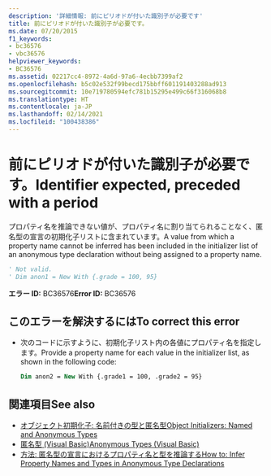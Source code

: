 ```yaml
---
description: '詳細情報: 前にピリオドが付いた識別子が必要です'
title: 前にピリオドが付いた識別子が必要です。
ms.date: 07/20/2015
f1_keywords:
- bc36576
- vbc36576
helpviewer_keywords:
- BC36576
ms.assetid: 02217cc4-8972-4a6d-97a6-4ecbb7399af2
ms.openlocfilehash: b5c02e532f99becd175bbff601191403288ad913
ms.sourcegitcommit: 10e719780594efc781b15295e499c66f316068b8
ms.translationtype: HT
ms.contentlocale: ja-JP
ms.lasthandoff: 02/14/2021
ms.locfileid: "100438386"
---
```

# <a name="identifier-expected-preceded-with-a-period"></a><span data-ttu-id="7486a-103">前にピリオドが付いた識別子が必要です。</span><span class="sxs-lookup"><span data-stu-id="7486a-103">Identifier expected, preceded with a period</span></span>

<span data-ttu-id="7486a-104">プロパティ名を推論できない値が、プロパティ名に割り当てられることなく、匿名型の宣言の初期化子リストに含まれています。</span><span class="sxs-lookup"><span data-stu-id="7486a-104">A value from which a property name cannot be inferred has been included in the initializer list of an anonymous type declaration without being assigned to a property name.</span></span>  
  
```vb  
' Not valid.  
' Dim anon1 = New With {.grade = 100, 95}  
```  
  
 <span data-ttu-id="7486a-105">**エラー ID:** BC36576</span><span class="sxs-lookup"><span data-stu-id="7486a-105">**Error ID:** BC36576</span></span>  
  
## <a name="to-correct-this-error"></a><span data-ttu-id="7486a-106">このエラーを解決するには</span><span class="sxs-lookup"><span data-stu-id="7486a-106">To correct this error</span></span>  
  
- <span data-ttu-id="7486a-107">次のコードに示すように、初期化子リスト内の各値にプロパティ名を指定します。</span><span class="sxs-lookup"><span data-stu-id="7486a-107">Provide a property name for each value in the initializer list, as shown in the following code:</span></span>  
  
    ```vb  
    Dim anon2 = New With {.grade1 = 100, .grade2 = 95}  
    ```  
  
## <a name="see-also"></a><span data-ttu-id="7486a-108">関連項目</span><span class="sxs-lookup"><span data-stu-id="7486a-108">See also</span></span>

- [<span data-ttu-id="7486a-109">オブジェクト初期化子: 名前付きの型と匿名型</span><span class="sxs-lookup"><span data-stu-id="7486a-109">Object Initializers: Named and Anonymous Types</span></span>](../programming-guide/language-features/objects-and-classes/object-initializers-named-and-anonymous-types.md)
- [<span data-ttu-id="7486a-110">匿名型 (Visual Basic)</span><span class="sxs-lookup"><span data-stu-id="7486a-110">Anonymous Types (Visual Basic)</span></span>](../programming-guide/language-features/objects-and-classes/anonymous-types.md)
- [<span data-ttu-id="7486a-111">方法: 匿名型の宣言におけるプロパティ名と型を推論する</span><span class="sxs-lookup"><span data-stu-id="7486a-111">How to: Infer Property Names and Types in Anonymous Type Declarations</span></span>](../programming-guide/language-features/objects-and-classes/how-to-infer-property-names-and-types-in-anonymous-type-declarations.md)
